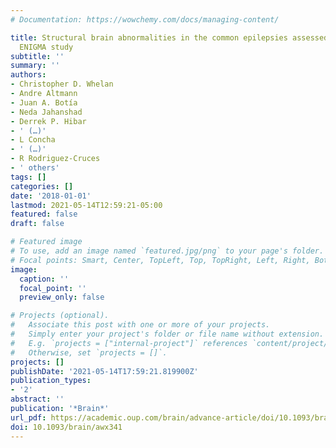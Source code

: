```yaml
---
# Documentation: https://wowchemy.com/docs/managing-content/

title: Structural brain abnormalities in the common epilepsies assessed in a worldwide
  ENIGMA study
subtitle: ''
summary: ''
authors:
- Christopher D. Whelan
- Andre Altmann
- Juan A. Botía
- Neda Jahanshad
- Derrek P. Hibar
- ' (…)'
- L Concha
- ' (…)'
- R Rodriguez-Cruces
- ' others'
tags: []
categories: []
date: '2018-01-01'
lastmod: 2021-05-14T12:59:21-05:00
featured: false
draft: false

# Featured image
# To use, add an image named `featured.jpg/png` to your page's folder.
# Focal points: Smart, Center, TopLeft, Top, TopRight, Left, Right, BottomLeft, Bottom, BottomRight.
image:
  caption: ''
  focal_point: ''
  preview_only: false

# Projects (optional).
#   Associate this post with one or more of your projects.
#   Simply enter your project's folder or file name without extension.
#   E.g. `projects = ["internal-project"]` references `content/project/deep-learning/index.md`.
#   Otherwise, set `projects = []`.
projects: []
publishDate: '2021-05-14T17:59:21.819900Z'
publication_types:
- '2'
abstract: ''
publication: '*Brain*'
url_pdf: https://academic.oup.com/brain/advance-article/doi/10.1093/brain/awx341/4818311
doi: 10.1093/brain/awx341
---
```

